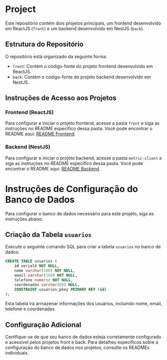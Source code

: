 
# Project

Este repositório contém dois projetos principais, um frontend desenvolvido em ReactJS (`front`) e um backend desenvolvido em NestJS (`back`).

## Estrutura do Repositório

O repositório está organizado da seguinte forma:

- `front`: Contém o código-fonte do projeto frontend desenvolvido em ReactJS.
- `back`: Contém o código-fonte do projeto backend desenvolvido em NestJS.

## Instruções de Acesso aos Projetos

### Frontend (ReactJS)

Para configurar e iniciar o projeto frontend, acesse a pasta `front` e siga as instruções no README específico dessa pasta. Você pode encontrar o README aqui: [README Frontend](front/README.md).

### Backend (NestJS)

Para configurar e iniciar o projeto backend, acesse a pasta `metric-client` e siga as instruções no README específico dessa pasta. Você pode encontrar o README aqui: [README Backend](back/README.md).


# Instruções de Configuração do Banco de Dados

Para configurar o banco de dados necessário para este projeto, siga as instruções abaixo.

## Criação da Tabela `usuarios`

Execute o seguinte comando SQL para criar a tabela `usuarios` no banco de dados:

```sql
CREATE TABLE usuarios (
    id serial4 NOT NULL,
    nome varchar(100) NOT NULL,
    email varchar(100) NOT NULL,
    telefone numeric NOT NULL,
    coordenadas varchar(80) NULL,
    CONSTRAINT usuarios_pkey PRIMARY KEY (id)
);
```

Esta tabela irá armazenar informações dos usuários, incluindo nome, email, telefone e coordenadas.

## Configuração Adicional

Certifique-se de que seu banco de dados esteja corretamente configurado e acessível pelos projetos front e back. Para detalhes específicos sobre a configuração do banco de dados nos projetos, consulte os READMEs individuais.
